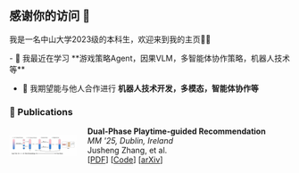 ## 感谢你的访问 👋 
我是一名中山大学2023级的本科生，欢迎来到我的主页👏👏
<p align="left">
- 🌱 我最近在学习 **游戏策略Agent，因果VLM，多智能体协作策略，机器人技术等**

- 👯 我期望能与他人合作进行 **机器人技术开发，多模态，智能体协作等**


### 📝 Publications

<div style="display: flex; align-items: center; margin-bottom: 20px;">
  <img src="diffusion.png" alt="paper cover" width="120" style="margin-right: 20px;">
  <div>
    <b>Dual-Phase Playtime-guided Recommendation</b><br>
    <i>MM '25, Dublin, Ireland</i><br>
    Jusheng Zhang, et al. <br>
    [<a href="link_to_pdf">PDF</a>] [<a href="link_to_code">Code</a>] [<a href="link_to_arxiv">arXiv</a>]
  </div>
</div>

</p>

